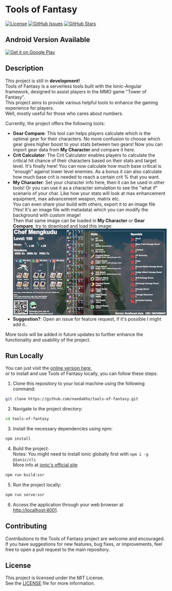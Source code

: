 # Tools of Fantasy
[![License](https://img.shields.io/badge/license-MIT-blue.svg)](https://github.com/nandakho/tools-of-fantasy/blob/main/LICENSE)
[![GitHub Issues](https://img.shields.io/github/issues/nandakho/tools-of-fantasy.svg)](https://github.com/nandakho/tools-of-fantasy/issues)
[![GitHub Stars](https://img.shields.io/github/stars/nandakho/tools-of-fantasy.svg)](https://github.com/nandakho/tools-of-fantasy/stargazers)

## Android Version Available
<a href='https://play.google.com/store/apps/details?id=id.my.nandakho.tofu'><img alt='Get it on Google Play' src='https://play.google.com/intl/en_us/badges/images/generic/en_badge_web_generic.png' height="100px"/></a>

## Description
This project is still in **development!**  
Tools of Fantasy is a serverless tools built with the Ionic-Angular framework, designed to assist players in the MMO game \"Tower of Fantasy\".  
This project aims to provide various helpful tools to enhance the gaming experience for players.  
Well, mostly useful for those who cares about numbers.  

Currently, the project offers the following tools:  
- **Gear Compare**: This tool can helps players calculate which is the optimal gear for their characters. No more confusion to choose which gear gives higher boost to your stats between two gears! Now you can import gear data from **My Character** and compare it here.  
- **Crit Calculator**: The Crit Calculator enables players to calculate the critical hit chance of their characters based on their stats and target level. It's finally here! You can now calculate how much base critical is "enough" against lower level enemies. As a bonus it can also calculate how much base crit is needed to reach a certain crit % that you want.  
- **My Character**: Set your character info here, then it can be used in other tools! Or you can use it as a character simulation to see the "what if" scenario of your char. Like how your stats will look at max enhancement equipment, max advancement weapon, matrix etc.  
You can even share your build with others, export it to an image file (Yes! It's an image file with metadata) which you can modify the background with custom image!  
Then that same image can be loaded in **My Character** or **Gear Compare**, try to download and load this image: ![My Character Sample](assets/my-character-sample.png)  
- **Suggestion?**: Open an issue for feature request, if it's possible I might add it..  

More tools will be added in future updates to further enhance the functionality and usability of the project.

## Run Locally
You can just visit the [online version here](https://tof.nandakho.my.id/),  
or to install and use Tools of Fantasy locally, you can follow these steps:  
1. Clone this repository to your local machine using the following command:  
```bash
git clone https://github.com/nandakho/tools-of-fantasy.git
```
2. Navigate to the project directory:  
```bash
cd tools-of-fantasy
```
3. Install the necessary dependencies using npm:  
```bash
npm install
```
4. Build the project:  
Notes: You might need to install ionic globally first with `npm i -g @ionic/cli`  
More info at [ionic's official site](https://ionicframework.com/docs/intro/cli)
```bash
npm run build:ssr
```
5. Run the project locally:  
```bash
npm run serve:ssr
```
6. Access the application through your web browser at [http://localhost:4001](http://localhost:4001).

## Contributing
Contributions to the Tools of Fantasy project are welcome and encouraged.  
If you have suggestions for new features, bug fixes, or improvements, feel free to open a pull request to the main repository.

## License
This project is licensed under the MIT License.  
See the [LICENSE](https://github.com/nandakho/tools-of-fantasy/blob/master/LICENSE) file for more information.